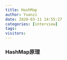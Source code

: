 ```yaml
---
title: HashMap
author: Yuanzi
date: 2020-03-11 14:55:27
categories: [interview]
tags: 
visitors:
---
```

### HashMap原理

